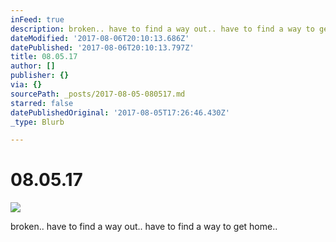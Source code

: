 ```yaml
---
inFeed: true
description: broken.. have to find a way out.. have to find a way to get home..
dateModified: '2017-08-06T20:10:13.686Z'
datePublished: '2017-08-06T20:10:13.797Z'
title: 08.05.17
author: []
publisher: {}
via: {}
sourcePath: _posts/2017-08-05-080517.md
starred: false
datePublishedOriginal: '2017-08-05T17:26:46.430Z'
_type: Blurb

---
```

# 08.05.17
![](https://the-grid-user-content.s3-us-west-2.amazonaws.com/9220b7f6-5c65-46d9-a431-4c50e2d7d363.jpg)

broken.. have to find a way out.. have to find a way to get home..